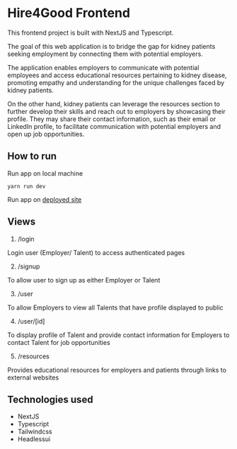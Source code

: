 # Hire4Good Frontend

This frontend project is built with NextJS and Typescript.

The goal of this web application is to bridge the gap for kidney patients seeking employment by connecting them with potential employers.

The application enables employers to communicate with potential employees and access educational resources pertaining to kidney disease, promoting empathy and understanding for the unique challenges faced by kidney patients.

On the other hand, kidney patients can leverage the resources section to further develop their skills and reach out to employers by showcasing their profile. They may share their contact information, such as their email or LinkedIn profile, to facilitate communication with potential employers and open up job opportunities.

## How to run

Run app on local machine

```
yarn run dev
```

Run app on [deployed site](https://master--vocal-phoenix-7ad552.netlify.app/)

## Views

1. /login

Login user (Employer/ Talent) to access authenticated pages

2. /signup

To allow user to sign up as either Employer or Talent

3. /user

To allow Employers to view all Talents that have profile displayed to public

4. /user/[id]

To display profile of Talent and provide contact information for Employers to contact Talent for job opportunities

5. /resources

Provides educational resources for employers and patients
through links to external websites

## Technologies used

- NextJS
- Typescript
- Tailwindcss
- Headlessui
